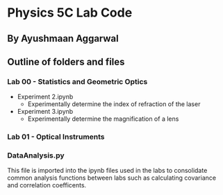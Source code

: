 # Physics 5C Lab Code
## By Ayushmaan Aggarwal

## Outline of folders and files
### Lab 00 - Statistics and Geometric Optics
- Experiment 2.ipynb
  - Experimentally determine the index of refraction of the laser
- Experiment 3.ipynb
  - Experimentally determine the magnification of a lens 
### Lab 01 - Optical Instruments

### DataAnalysis.py
This file is imported into the ipynb files used in the labs to consolidate common analysis functions between labs such as calculating covariance and correlation coefficents.
